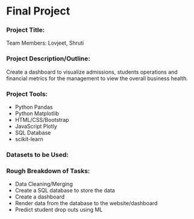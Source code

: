 # Final Project

### Project Title: 

Team Members: Lovjeet, Shruti

### Project Description/Outline: 
Create a dashboard to visualize admissions, students operations and financial metrics for the management to view the overall business health.

### Project Tools:

* Python Pandas
* Python Matplotlib
* HTML/CSS/Bootstrap
* JavaScript Plotly
* SQL Database
* scikit-learn

### Datasets to be Used:

### Rough Breakdown of Tasks:

* Data Cleaning/Merging
* Create a SQL database to store the data
* Create a dashboard
* Render data from the database to the website/dashboard
* Predict student drop outs using ML
